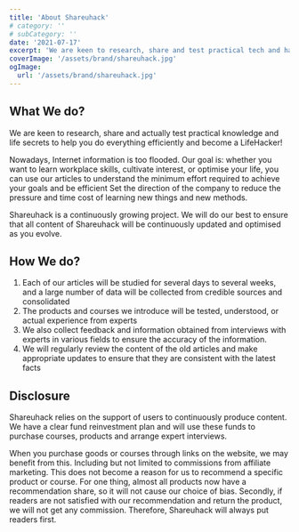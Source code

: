 ```yaml
---
title: 'About Shareuhack'
# category: ''
# subCategory: ''
date: '2021-07-17'
excerpt: 'We are keen to research, share and test practical tech and hacks to help you do everything efficiently. Help you become lifehacker!'
coverImage: '/assets/brand/shareuhack.jpg'
ogImage:
  url: '/assets/brand/shareuhack.jpg'
---
```


## What We do?

We are keen to research, share and actually test practical knowledge and life secrets to help you do everything efficiently and become a LifeHacker!

Nowadays, Internet information is too flooded. Our goal is: whether you want to learn workplace skills, cultivate interest, or optimise your life, you can use our articles to understand the minimum effort required to achieve your goals and be efficient Set the direction of the company to reduce the pressure and time cost of learning new things and new methods.

Shareuhack is a continuously growing project. We will do our best to ensure that all content of Shareuhack will be continuously updated and optimised as you evolve.

## How We do?

1. Each of our articles will be studied for several days to several weeks, and a large number of data will be collected from credible sources and consolidated
2. The products and courses we introduce will be tested, understood, or actual experience from experts
3. We also collect feedback and information obtained from interviews with experts in various fields to ensure the accuracy of the information.
4. We will regularly review the content of the old articles and make appropriate updates to ensure that they are consistent with the latest facts

## Disclosure

Shareuhack relies on the support of users to continuously produce content. We have a clear fund reinvestment plan and will use these funds to purchase courses, products and arrange expert interviews.

When you purchase goods or courses through links on the website, we may benefit from this. Including but not limited to commissions from affiliate marketing. This does not become a reason for us to recommend a specific product or course. For one thing, almost all products now have a recommendation share, so it will not cause our choice of bias. Secondly, if readers are not satisfied with our recommendation and return the product, we will not get any commission. Therefore, Shareuhack will always put readers first.
